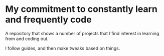 # My commitment to constantly learn and frequently code

A repository that shows a number of projects that I find interest in learning from and coding out.

I follow guides, and then make tweaks based on things.
